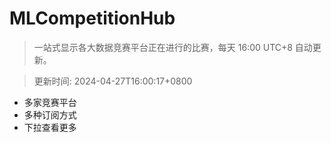 # MLCompetitionHub

> 一站式显示各大数据竞赛平台正在进行的比赛，每天 16:00 UTC+8 自动更新。
  
> 更新时间: 2024-04-27T16:00:17+0800 

* 多家竞赛平台
* 多种订阅方式
* 下拉查看更多